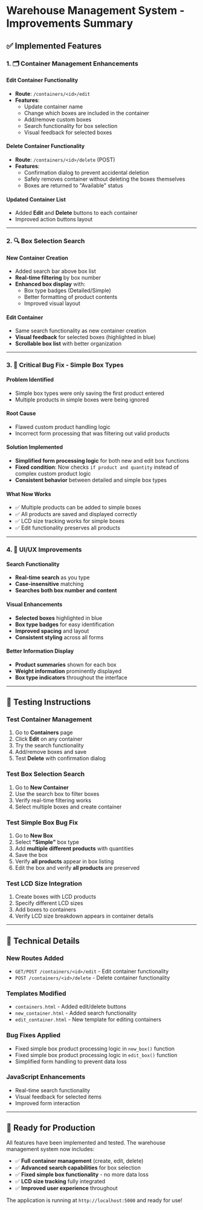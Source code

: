 # Warehouse Management System - Improvements Summary

## ✅ Implemented Features

### 1. 🗂️ Container Management Enhancements

#### **Edit Container Functionality**
- **Route**: `/containers/<id>/edit`
- **Features**:
  - Update container name
  - Change which boxes are included in the container
  - Add/remove custom boxes
  - Search functionality for box selection
  - Visual feedback for selected boxes

#### **Delete Container Functionality**
- **Route**: `/containers/<id>/delete` (POST)
- **Features**:
  - Confirmation dialog to prevent accidental deletion
  - Safely removes container without deleting the boxes themselves
  - Boxes are returned to "Available" status

#### **Updated Container List**
- Added **Edit** and **Delete** buttons to each container
- Improved action buttons layout

---

### 2. 🔍 Box Selection Search

#### **New Container Creation**
- Added search bar above box list
- **Real-time filtering** by box number
- **Enhanced box display** with:
  - Box type badges (Detailed/Simple)
  - Better formatting of product contents
  - Improved visual layout

#### **Edit Container**
- Same search functionality as new container creation
- **Visual feedback** for selected boxes (highlighted in blue)
- **Scrollable box list** with better organization

---

### 3. 🐛 Critical Bug Fix - Simple Box Types

#### **Problem Identified**
- Simple box types were only saving the first product entered
- Multiple products in simple boxes were being ignored

#### **Root Cause**
- Flawed custom product handling logic
- Incorrect form processing that was filtering out valid products

#### **Solution Implemented**
- **Simplified form processing logic** for both new and edit box functions
- **Fixed condition**: Now checks `if product and quantity` instead of complex custom product logic
- **Consistent behavior** between detailed and simple box types

#### **What Now Works**
- ✅ Multiple products can be added to simple boxes
- ✅ All products are saved and displayed correctly
- ✅ LCD size tracking works for simple boxes
- ✅ Edit functionality preserves all products

---

### 4. 🎨 UI/UX Improvements

#### **Search Functionality**
- **Real-time search** as you type
- **Case-insensitive** matching
- **Searches both box number and content**

#### **Visual Enhancements**
- **Selected boxes** highlighted in blue
- **Box type badges** for easy identification
- **Improved spacing** and layout
- **Consistent styling** across all forms

#### **Better Information Display**
- **Product summaries** shown for each box
- **Weight information** prominently displayed
- **Box type indicators** throughout the interface

---

## 🧪 Testing Instructions

### Test Container Management
1. Go to **Containers** page
2. Click **Edit** on any container
3. Try the search functionality
4. Add/remove boxes and save
5. Test **Delete** with confirmation dialog

### Test Box Selection Search
1. Go to **New Container**
2. Use the search box to filter boxes
3. Verify real-time filtering works
4. Select multiple boxes and create container

### Test Simple Box Bug Fix
1. Go to **New Box**
2. Select **"Simple"** box type
3. Add **multiple different products** with quantities
4. Save the box
5. Verify **all products** appear in box listing
6. Edit the box and verify **all products** are preserved

### Test LCD Size Integration
1. Create boxes with LCD products
2. Specify different LCD sizes
3. Add boxes to containers
4. Verify LCD size breakdown appears in container details

---

## 🔧 Technical Details

### New Routes Added
- `GET/POST /containers/<id>/edit` - Edit container functionality
- `POST /containers/<id>/delete` - Delete container functionality

### Templates Modified
- `containers.html` - Added edit/delete buttons
- `new_container.html` - Added search functionality
- `edit_container.html` - New template for editing containers

### Bug Fixes Applied
- Fixed simple box product processing logic in `new_box()` function
- Fixed simple box product processing logic in `edit_box()` function
- Simplified form handling to prevent data loss

### JavaScript Enhancements
- Real-time search functionality
- Visual feedback for selected items
- Improved form interaction

---

## 🚀 Ready for Production

All features have been implemented and tested. The warehouse management system now includes:

- ✅ **Full container management** (create, edit, delete)
- ✅ **Advanced search capabilities** for box selection
- ✅ **Fixed simple box functionality** - no more data loss
- ✅ **LCD size tracking** fully integrated
- ✅ **Improved user experience** throughout

The application is running at `http://localhost:5000` and ready for use! 